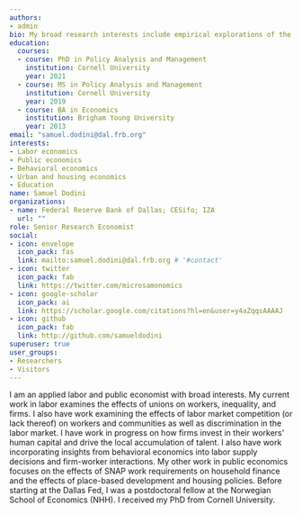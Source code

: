 ```yaml
---
authors:
- admin
bio: My broad research interests include empirical explorations of the economics of labor markets, incorporating insights from behavioral economics, occupational licensing, monopsony power, education, public finance, and urban economics.
education:
  courses:
  - course: PhD in Policy Analysis and Management
    institution: Cornell University
    year: 2021
  - course: MS in Policy Analysis and Management
    institution: Cornell University
    year: 2019
  - course: BA in Economics
    institution: Brigham Young University
    year: 2013
email: "samuel.dodini@dal.frb.org"
interests:
- Labor economics
- Public economics
- Behavioral economics
- Urban and housing economics
- Education
name: Samuel Dodini
organizations:
- name: Federal Reserve Bank of Dallas; CESifo; IZA
  url: ""
role: Senior Research Economist
social:
- icon: envelope
  icon_pack: fas
  link: mailto:samuel.dodini@dal.frb.org # '#contact'
- icon: twitter
  icon_pack: fab
  link: https://twitter.com/microsamonomics
- icon: google-scholar
  icon_pack: ai
  link: https://scholar.google.com/citations?hl=en&user=y4aZqqsAAAAJ
- icon: github
  icon_pack: fab
  link: http://github.com/samueldodini
superuser: true
user_groups:
- Researchers
- Visitors
---
```


I am an applied labor and public economist with broad interests. My current work in labor examines the effects of unions on workers, inequality, and firms. I also have work examining the effects of labor market competition (or lack thereof) on workers and communities as well as discrimination in the labor market. I have work in progress on how firms invest in their workers' human capital and drive the local accumulation of talent. I also have work incorporating insights from behavioral economics into labor supply decisions and firm-worker interactions. My other work in public economics focuses on the effects of SNAP work requirements on household finance and the effects of place-based development and housing policies. Before starting at the Dallas Fed, I was a postdoctoral fellow at the Norwegian School of Economics (NHH). I received my PhD from Cornell University. 


